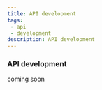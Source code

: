 ```yaml
---
title: API development
tags: 
 - api
 - development
description: API development
---
```


### API development 

coming soon